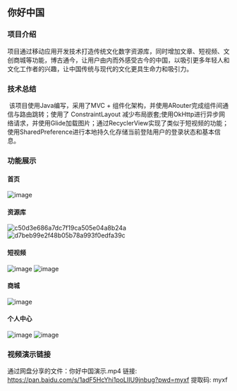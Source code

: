 ## 你好中国

### 项目介绍

​	项目通过移动应用开发技术打造传统文化数字资源库，同时增加文章、短视频、文创商城等功能，博古通今，让用户由内而外感受古今的中国，以吸引更多年轻人和文化工作者的兴趣，让中国传统与现代的文化更具生命力和吸引力。

### 技术总结

​	该项目使用Java编写，采用了MVC + 组件化架构，并使用ARouter完成组件间通信与路由跳转；使用了 ConstraintLayout 减少布局嵌套;使用OkHttp进行异步网络请求，并使用Glide加载图片；通过RecyclerView实现了类似于短视频的功能；使用SharedPreference进行本地持久化存储当前登陆用户的登录状态和基本信息。

### 功能展示

#### 首页

![image](https://github.com/user-attachments/assets/ed5ba0fc-6dc8-4172-b251-90e778f4b0fc)

#### 资源库

![c50d3e686a7dc7f19ca505e04a8b24a](https://github.com/user-attachments/assets/c5ef86f4-8d0c-4bb8-9151-6e35b2e8d2b9)
![d7beb99e2f48b05b78a993f0edfa39c](https://github.com/user-attachments/assets/228332be-6ded-437a-9623-d1a35c4f1f13)

#### 短视频

![image](https://github.com/user-attachments/assets/02935cb4-d392-4979-bc95-b3e9a3e3f97b)
![image](https://github.com/user-attachments/assets/9aba3d91-a2d2-44e7-9b61-8b7a9b1c8456)

#### 商城

![image](https://github.com/user-attachments/assets/ede725eb-ea99-4c51-b070-d7fedd9d2ace)

#### 个人中心

![image](https://github.com/user-attachments/assets/920dc89b-715e-4820-966d-4b8da9a6c626)
![image](https://github.com/user-attachments/assets/aef39a24-cca2-4fa7-ac19-f4d36877cdde)

### 视频演示链接

通过网盘分享的文件：你好中国演示.mp4
链接: https://pan.baidu.com/s/1adF5HcYhi1poLIIU9jnbug?pwd=myxf 提取码: myxf
